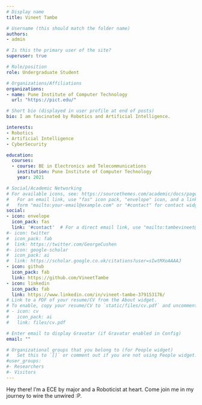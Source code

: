 ```yaml
---
# Display name
title: Vineet Tambe

# Username (this should match the folder name)
authors:
- admin

# Is this the primary user of the site?
superuser: true

# Role/position
role: Undergraduate Student

# Organizations/Affiliations
organizations:
- name: Pune Institute of Computer Technology
  url: "https://pict.edu/"

# Short bio (displayed in user profile at end of posts)
bio: I am fascinated by Robotics and Artificial Intelligence.

interests:
- Robotics
- Artificial Intelligence
- CyberSecurity

education:
  courses:
  - course: BE in Electronics and Telecommunications
    institution: Pune Institute of Computer Technology
    year: 2021

# Social/Academic Networking
# For available icons, see: https://sourcethemes.com/academic/docs/page-builder/#icons
#   For an email link, use "fas" icon pack, "envelope" icon, and a link in the
#   form "mailto:your-email@example.com" or "#contact" for contact widget.
social:
- icon: envelope
  icon_pack: fas
  link: '#contact'  # For a direct email link, use "mailto:tambevineet@gmail.com".
#- icon: twitter
#  icon_pack: fab
#  link: https://twitter.com/GeorgeCushen
#- icon: google-scholar
#  icon_pack: ai
#  link: https://scholar.google.co.uk/citations?user=sIwtMXoAAAAJ
- icon: github
  icon_pack: fab
  link: https://github.com/VineetTambe
- icon: linkedin
  icon_pack: fab
  link: https://www.linkedin.com/in/vineet-tambe-379153176/
# Link to a PDF of your resume/CV from the About widget.
# To enable, copy your resume/CV to `static/files/cv.pdf` and uncomment the lines below.
# - icon: cv
#   icon_pack: ai
#   link: files/cv.pdf

# Enter email to display Gravatar (if Gravatar enabled in Config)
email: ""

# Organizational groups that you belong to (for People widget)
#   Set this to `[]` or comment out if you are not using People widget.
#user_groups:
#- Researchers
#- Visitors
---
```

Hey there! I’m a ECE by major and a Roboticist at heart. Come join me in my journey to wire the unwired :P. 

